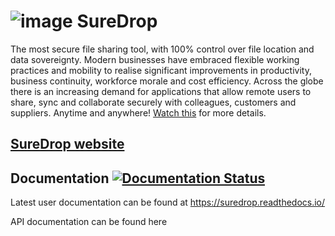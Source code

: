 # ![image](https://s3-ap-southeast-2.amazonaws.com/suredrop-downloads/SureDropLogo50x50.png)  SureDrop

The most secure file sharing tool, with 100% control over file location and data sovereignty. Modern businesses have embraced flexible working practices and mobility to realise significant improvements in productivity, business continuity, workforce morale and cost efficiency. Across the globe there is an increasing demand for applications that allow remote users to share, sync and collaborate securely with colleagues, customers and suppliers. Anytime and anywhere! [Watch this](https://youtu.be/3pwnRjww8Vg) for more details.

## [SureDrop website](https://www.sdrop.com/)

## Documentation [![Documentation Status](https://readthedocs.org/projects/suredrop/badge/?version=latest)](https://suredrop.readthedocs.io/en/latest/?badge=latest)

Latest user documentation can be found at <https://suredrop.readthedocs.io/>

API documentation can be found here
